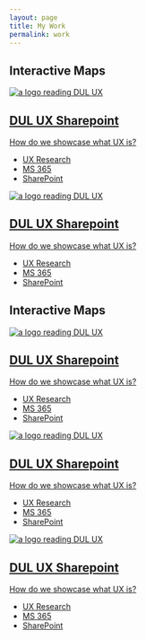 ```yaml
---
layout: page
title: My Work
permalink: work
---
```

<link rel="stylesheet" href="assets/css/normalize.css">
<link rel="stylesheet" href="assets/css/main.css">
<main id="main"> <!-- Favicon Information -->



<section class="hero">
<div>
<h1> Interactive Maps</h1>
<div>
<div class="grid-custom bg-gray-100 p-6">
  <div class="bg-red-500 text-white text-center p-4"><a href="work/dul-sharepoint.html" class="index-work-section" id="sharepoint">
    <img alt="a logo reading DUL UX" class="index-work-img" src="work/images/sharepoint/index-hero.png">
    <div class="index-work-title">
        <h2>DUL UX Sharepoint</h2>
    </div>
    <p class="description">How do we showcase what UX is?</p>
    <ul class="skills">
        <li>UX Research</li>
        <li>MS 365</li>
        <li>SharePoint</li>
    </ul>
    </a></div>
  <div class="bg-green-500 text-white text-center p-4"><a href="work/dul-sharepoint.html" class="index-work-section" id="sharepoint">
    <img alt="a logo reading DUL UX" class="index-work-img" src="work/images/sharepoint/index-hero.png">
    <div class="index-work-title">
        <h2>DUL UX Sharepoint</h2>
    </div>
    <p class="description">How do we showcase what UX is?</p>
    <ul class="skills">
        <li>UX Research</li>
        <li>MS 365</li>
        <li>SharePoint</li>
    </ul>
    </a></div>

</div>

<div>
<h1> Interactive Maps </h1>
<div>

<div class="grid-custom bg-gray-100 p-6">
  <div class="bg-green-500 text-white text-center p-4"><a href="work/dul-sharepoint.html" class="index-work-section" id="sharepoint">
    <img alt="a logo reading DUL UX" class="index-work-img" src="work/images/sharepoint/index-hero.png">
    <div class="index-work-title">
        <h2>DUL UX Sharepoint</h2>
    </div>
    <p class="description">How do we showcase what UX is?</p>
    <ul class="skills">
        <li>UX Research</li>
        <li>MS 365</li>
        <li>SharePoint</li>
    </ul>
    </a></div>
      <div class="bg-green-500 text-white text-center p-4"><a href="work/dul-sharepoint.html" class="index-work-section" id="sharepoint">
    <img alt="a logo reading DUL UX" class="index-work-img" src="work/images/sharepoint/index-hero.png">
    <div class="index-work-title">
        <h2>DUL UX Sharepoint</h2>
    </div>
    <p class="description">How do we showcase what UX is?</p>
    <ul class="skills">
        <li>UX Research</li>
        <li>MS 365</li>
        <li>SharePoint</li>
    </ul>
    </a></div>
          <div class="bg-green-500 text-white text-center p-4"><a href="work/dul-sharepoint.html" class="index-work-section" id="sharepoint">
    <img alt="a logo reading DUL UX" class="index-work-img" src="work/images/sharepoint/index-hero.png">
    <div class="index-work-title">
        <h2>DUL UX Sharepoint</h2>
    </div>
    <p class="description">How do we showcase what UX is?</p>
    <ul class="skills">
        <li>UX Research</li>
        <li>MS 365</li>
        <li>SharePoint</li>
    </ul>
    </a></div>

</div>


</div>
</section>


</main>